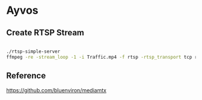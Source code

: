 # Ayvos

## Create RTSP Stream

```bash

./rtsp-simple-server
ffmpeg -re -stream_loop -1 -i Traffic.mp4 -f rtsp -rtsp_transport tcp rtsp://localhost:9090/mystream
```

## Reference 

https://github.com/bluenviron/mediamtx
